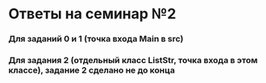 # Ответы на семинар №2 
### Для заданий 0 и 1 (точка входа Main в src)
### Для задания 2 (отдельный класс ListStr, точка входа в этом классе), задание 2 сделано не до конца 
